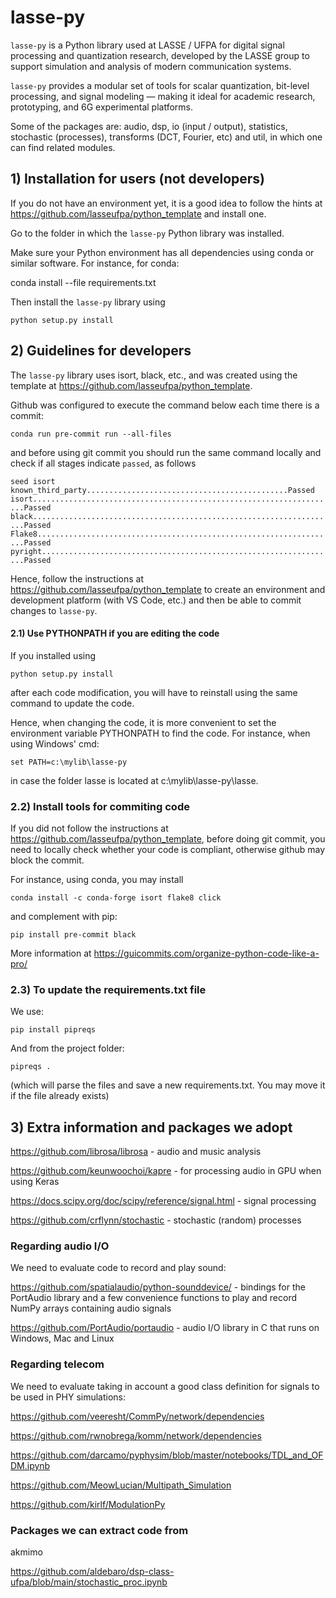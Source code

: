 # lasse-py

`lasse-py` is a Python library used at LASSE / UFPA for digital signal processing and quantization research, developed by the LASSE group to support simulation and analysis of modern communication systems.

`lasse-py` provides a modular set of tools for scalar quantization, bit-level processing, and signal modeling — making it ideal for academic research, prototyping, and 6G experimental platforms.

Some of the packages are: audio, dsp, io (input / output), statistics, stochastic (processes), transforms (DCT, Fourier, etc) and util, in which one can find related modules.

## 1) Installation for users (not developers)

If you do not have an environment yet, it is a good idea to follow the hints at https://github.com/lasseufpa/python_template and install one.

Go to the folder in which the `lasse-py` Python library was installed.

Make sure your Python environment has all dependencies using conda or similar software. For instance, for conda:

conda install --file requirements.txt

Then install the `lasse-py` library using

``python setup.py install``

## 2) Guidelines for developers

The `lasse-py` library uses isort, black, etc., and was created using the template at
https://github.com/lasseufpa/python_template. 

Github was configured to execute the command below each time there is a commit:

``conda run pre-commit run --all-files``

and before using git commit you should run the same command locally and check if all stages indicate `passed`, as follows

``
seed isort known_third_party.............................................Passed
isort....................................................................Passed
black....................................................................Passed
Flake8...................................................................Passed
pyright..................................................................Passed
``

Hence, follow the instructions at https://github.com/lasseufpa/python_template to create an environment and development platform (with VS Code, etc.) and then be able to commit changes to `lasse-py`.

#### 2.1) Use PYTHONPATH if you are editing the code

If you installed using

``python setup.py install``

after each code modification, you will have to reinstall using the same command to update the code.

Hence, when changing the code, it is more convenient to set the environment variable PYTHONPATH to find the code.
For instance, when using Windows' cmd:

``set PATH=c:\mylib\lasse-py``

in case the folder lasse is located at c:\mylib\lasse-py\lasse.

### 2.2) Install tools for commiting code

If you did not follow the instructions at https://github.com/lasseufpa/python_template, before doing git commit, you need to locally check whether your code is compliant, otherwise github may block the commit.

For instance, using conda, you may install

``conda install -c conda-forge isort flake8 click``

and complement with pip:

``pip install pre-commit black``

More information at 
https://guicommits.com/organize-python-code-like-a-pro/

### 2.3) To update the requirements.txt file 

We use:

``pip install pipreqs``

And from the project folder:

``pipreqs .``

(which will parse the files and save a new requirements.txt. You may move it if the file already exists)

## 3) Extra information and packages we adopt

https://github.com/librosa/librosa - audio and music analysis

https://github.com/keunwoochoi/kapre - for processing audio in GPU when using Keras

https://docs.scipy.org/doc/scipy/reference/signal.html - signal processing

https://github.com/crflynn/stochastic - stochastic (random) processes

### Regarding audio I/O

We need to evaluate code to record and play sound:

https://github.com/spatialaudio/python-sounddevice/ - bindings for the PortAudio library and a few convenience functions to play and record NumPy arrays containing audio signals

https://github.com/PortAudio/portaudio - audio I/O library in C that runs on Windows, Mac and Linux

### Regarding telecom

We need to evaluate taking in account a good class definition for signals to be used in PHY simulations:

https://github.com/veeresht/CommPy/network/dependencies

https://github.com/rwnobrega/komm/network/dependencies

https://github.com/darcamo/pyphysim/blob/master/notebooks/TDL_and_OFDM.ipynb

https://github.com/MeowLucian/Multipath_Simulation

https://github.com/kirlf/ModulationPy

### Packages we can extract code from

akmimo

https://github.com/aldebaro/dsp-class-ufpa/blob/main/stochastic_proc.ipynb

